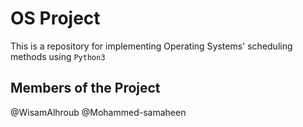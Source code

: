 # OS Project

This is a repository for implementing Operating Systems' scheduling methods using ```Python3```

## Members of the Project

@WisamAlhroub
@Mohammed-samaheen
